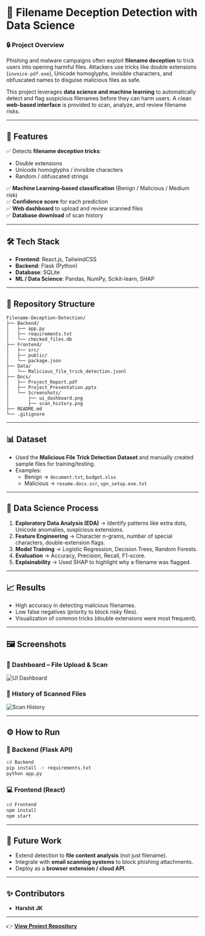 # 📘 Filename Deception Detection with Data Science  

### 🔒 Project Overview  
Phishing and malware campaigns often exploit **filename deception** to trick users into opening harmful files. Attackers use tricks like double extensions (`invoice.pdf.exe`), Unicode homoglyphs, invisible characters, and obfuscated names to disguise malicious files as safe.  

This project leverages **data science and machine learning** to automatically detect and flag suspicious filenames before they can harm users. A clean **web-based interface** is provided to scan, analyze, and review filename risks.  

---

## 🚀 Features  
✅ Detects **filename deception tricks**:  
- Double extensions  
- Unicode homoglyphs / invisible characters  
- Random / obfuscated strings  

✅ **Machine Learning–based classification** (Benign / Malicious / Medium risk)  
✅ **Confidence score** for each prediction  
✅ **Web dashboard** to upload and review scanned files  
✅ **Database download** of scan history  

---

## 🛠️ Tech Stack  
- **Frontend**: React.js, TailwindCSS  
- **Backend**: Flask (Python)  
- **Database**: SQLite  
- **ML / Data Science**: Pandas, NumPy, Scikit-learn, SHAP  

---

## 📂 Repository Structure  
```
Filename-Deception-Detection/
├── Backend/
│   ├── app.py
│   ├── requirements.txt
│   └── checked_files.db
├── Frontend/
│   ├── src/
│   ├── public/
│   └── package.json
├── Data/
│   └── Malicious_file_trick_detection.jsonl
├── Docs/
│   ├── Project_Report.pdf
│   ├── Project_Presentation.pptx
│   └── Screenshots/
│       ├── ui_dashboard.png
│       ├── scan_history.png
├── README.md
└── .gitignore
```

---

## 📊 Dataset  
- Used the **Malicious File Trick Detection Dataset** and manually created sample files for training/testing.  
- Examples:  
  - Benign → `document.txt`, `budget.xlsx`  
  - Malicious → `resume.docx.scr`, `vpn_setup.exe.txt`  

---

## 🔎 Data Science Process  
1. **Exploratory Data Analysis (EDA)** → Identify patterns like extra dots, Unicode anomalies, suspicious extensions.  
2. **Feature Engineering** → Character n-grams, number of special characters, double-extension flags.  
3. **Model Training** → Logistic Regression, Decision Trees, Random Forests.  
4. **Evaluation** → Accuracy, Precision, Recall, F1-score.  
5. **Explainability** → Used SHAP to highlight why a filename was flagged.  

---

## 📈 Results  
- High accuracy in detecting malicious filenames.  
- Low false negatives (priority to block risky files).  
- Visualization of common tricks (double extensions were most frequent).  

---

## 🖼️ Screenshots  

### 🔹 Dashboard – File Upload & Scan  
![UI Dashboard](Docs/Screenshots/ui_dashboard.png)  

### 🔹 History of Scanned Files  
![Scan History](Docs/Screenshots/scan_history.png)  

---

## ⚙️ How to Run  

### 🔧 Backend (Flask API)  
```bash
cd Backend
pip install -r requirements.txt
python app.py
```

### 💻 Frontend (React)  
```bash
cd Frontend
npm install
npm start
``` 

---

## 📌 Future Work  
- Extend detection to **file content analysis** (not just filename).  
- Integrate with **email scanning systems** to block phishing attachments.  
- Deploy as a **browser extension / cloud API**.  

---

## ✨ Contributors  
- **Harshit JK**  

---

👉 [**View Project Repository**](https://github.com/HarshitJK/Filename-Deception-Detection)  
